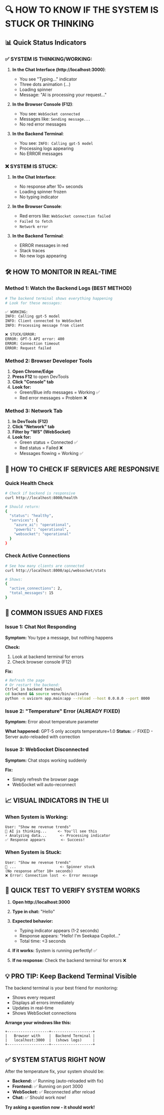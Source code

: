 # 🔍 HOW TO KNOW IF THE SYSTEM IS STUCK OR THINKING

## 📊 Quick Status Indicators

### ✅ **SYSTEM IS THINKING/WORKING:**
1. **In the Chat Interface (http://localhost:3000)**:
   - You see "Typing..." indicator
   - Three dots animation (...)
   - Loading spinner
   - Message: "AI is processing your request..."

2. **In the Browser Console (F12)**:
   - You see: `WebSocket connected`
   - Messages like: `Sending message...`
   - No red error messages

3. **In the Backend Terminal**:
   - You see: `INFO: Calling gpt-5 model`
   - Processing logs appearing
   - No ERROR messages

### ❌ **SYSTEM IS STUCK:**
1. **In the Chat Interface**:
   - No response after 10+ seconds
   - Loading spinner frozen
   - No typing indicator

2. **In the Browser Console**:
   - Red errors like: `WebSocket connection failed`
   - `Failed to fetch`
   - `Network error`

3. **In the Backend Terminal**:
   - ERROR messages in red
   - Stack traces
   - No new logs appearing

## 🛠️ HOW TO MONITOR IN REAL-TIME

### Method 1: Watch the Backend Logs (BEST METHOD)
```bash
# The backend terminal shows everything happening
# Look for these messages:

✅ WORKING:
INFO: Calling gpt-5 model
INFO: Client connected to WebSocket
INFO: Processing message from client

❌ STUCK/ERROR:
ERROR: GPT-5 API error: 400
ERROR: Connection timeout
ERROR: Request failed
```

### Method 2: Browser Developer Tools
1. **Open Chrome/Edge**
2. **Press F12** to open DevTools
3. **Click "Console" tab**
4. **Look for:**
   - Green/Blue info messages = Working ✅
   - Red error messages = Problem ❌

### Method 3: Network Tab
1. **In DevTools (F12)**
2. **Click "Network" tab**
3. **Filter by "WS" (WebSocket)**
4. **Look for:**
   - Green status = Connected ✅
   - Red status = Failed ❌
   - Messages flowing = Working ✅

## 🔄 HOW TO CHECK IF SERVICES ARE RESPONSIVE

### Quick Health Check
```bash
# Check if backend is responsive
curl http://localhost:8000/health

# Should return:
{
  "status": "healthy",
  "services": {
    "azure_ai": "operational",
    "powerbi": "operational",
    "websocket": "operational"
  }
}
```

### Check Active Connections
```bash
# See how many clients are connected
curl http://localhost:8000/api/websocket/stats

# Shows:
{
  "active_connections": 2,
  "total_messages": 15
}
```

## 🚨 COMMON ISSUES AND FIXES

### Issue 1: Chat Not Responding
**Symptom:** You type a message, but nothing happens

**Check:**
1. Look at backend terminal for errors
2. Check browser console (F12)

**Fix:**
```bash
# Refresh the page
# Or restart the backend:
Ctrl+C in backend terminal
cd backend && source venv/bin/activate
python -m uvicorn app.main:app --reload --host 0.0.0.0 --port 8000
```

### Issue 2: "Temperature" Error (ALREADY FIXED)
**Symptom:** Error about temperature parameter

**What happened:** GPT-5 only accepts temperature=1.0
**Status:** ✅ FIXED - Server auto-reloaded with correction

### Issue 3: WebSocket Disconnected
**Symptom:** Chat stops working suddenly

**Fix:**
- Simply refresh the browser page
- WebSocket will auto-reconnect

## 📈 VISUAL INDICATORS IN THE UI

### When System is Working:
```
User: "Show me revenue trends"
🔄 AI is thinking...     <- You'll see this
⚡ Analyzing data...      <- Processing indicator
✅ Response appears       <- Success!
```

### When System is Stuck:
```
User: "Show me revenue trends"
🔄 ...                    <- Spinner stuck
(No response after 10+ seconds)
❌ Error: Connection lost  <- Error message
```

## 🎯 QUICK TEST TO VERIFY SYSTEM WORKS

1. **Open http://localhost:3000**
2. **Type in chat:** "Hello"
3. **Expected behavior:**
   - Typing indicator appears (1-2 seconds)
   - Response appears: "Hello! I'm Seekapa Copilot..."
   - Total time: <3 seconds

4. **If it works:** System is running perfectly! ✅
5. **If no response:** Check the backend terminal for errors ❌

## 💡 PRO TIP: Keep Backend Terminal Visible

The backend terminal is your best friend for monitoring:
- Shows every request
- Displays all errors immediately
- Updates in real-time
- Shows WebSocket connections

**Arrange your windows like this:**
```
+-------------------+-------------------+
|   Browser with    |  Backend Terminal |
|   localhost:3000  |  (shows logs)     |
+-------------------+-------------------+
```

## ✅ SYSTEM STATUS RIGHT NOW

After the temperature fix, your system should be:
- **Backend:** ✅ Running (auto-reloaded with fix)
- **Frontend:** ✅ Running on port 3000
- **WebSocket:** ✅ Reconnected after reload
- **Chat:** ✅ Should work now!

**Try asking a question now - it should work!**